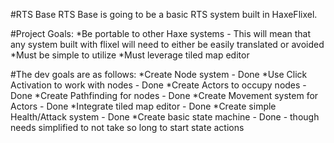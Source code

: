 #RTS Base
RTS Base is going to be a basic RTS system built in HaxeFlixel.

#Project Goals:
*Be portable to other Haxe systems - This will mean that any system built with flixel will need to either be easily translated or avoided
*Must be simple to utilize
*Must leverage tiled map editor

#The dev goals are as follows:
*Create Node system - Done
*Use Click Activation to work with nodes - Done
*Create Actors to occupy nodes - Done
*Create Pathfinding for nodes - Done
*Create Movement system for Actors - Done
*Integrate tiled map editor - Done 
*Create simple Health/Attack system - Done
*Create basic state machine - Done - though needs simplified to not take so long to start state actions
